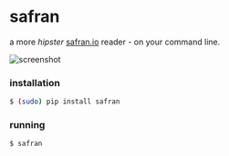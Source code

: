 safran
================

a more *hipster* <a href="http://www.safran.io">safran.io</a> reader - on your command line.


![screenshot](http://i.imgur.com/3mUqy1Q.png)


### installation

```bash
$ (sudo) pip install safran
```

### running
```bash
$ safran
```
